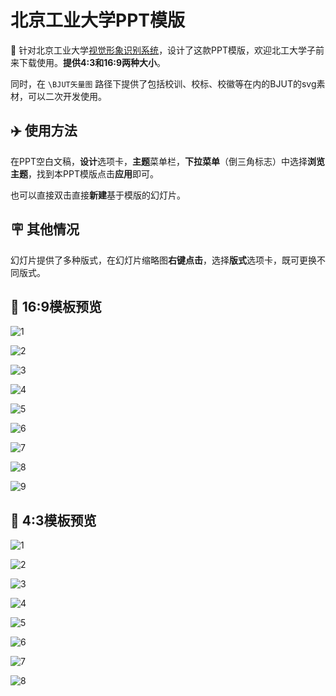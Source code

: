 # 北京工业大学PPT模版 #

💎 针对北京工业大学[视觉形象识别系统](https://www.bjut.edu.cn/dxwh/gdbs1.htm)，设计了这款PPT模版，欢迎北工大学子前来下载使用。**提供4:3和16:9两种大小**。

同时，在 ```\BJUT矢量图``` 路径下提供了包括校训、校标、校徽等在内的BJUT的svg素材，可以二次开发使用。


## ✈️ 使用方法 ##
在PPT空白文稿，**设计**选项卡，**主题**菜单栏，**下拉菜单**（倒三角标志）中选择**浏览主题**，找到本PPT模版点击**应用**即可。

也可以直接双击直接**新建**基于模版的幻灯片。

## 🪧 其他情况 ##
幻灯片提供了多种版式，在幻灯片缩略图**右键点击**，选择**版式**选项卡，既可更换不同版式。

## 🐬 16:9模板预览 ##
![1](/Support/1/1.png)

![2](/Support/1/2.png)

![3](/Support/1/3.png)

![4](/Support/1/4.png)

![5](/Support/1/5.png)

![6](/Support/1/6.png)

![7](/Support/1/7.png)

![8](/Support/1/8.png)

![9](/Support/1/9.png)

## 🐬 4:3模板预览 ##
![1](/Support/2/1.png)

![2](/Support/2/2.png)

![3](/Support/2/3.png)

![4](/Support/2/4.png)

![5](/Support/2/5.png)

![6](/Support/2/6.png)

![7](/Support/2/7.png)

![8](/Support/2/8.png)

